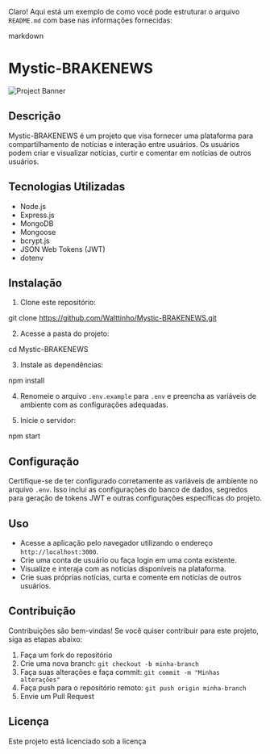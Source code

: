 Claro! Aqui está um exemplo de como você pode estruturar o arquivo `README.md` com base nas informações fornecidas:

markdown
# Mystic-BRAKENEWS

![Project Banner](banner.png)

## Descrição
Mystic-BRAKENEWS é um projeto que visa fornecer uma plataforma para compartilhamento de notícias e interação entre usuários. Os usuários podem criar e visualizar notícias, curtir e comentar em notícias de outros usuários.

## Tecnologias Utilizadas
- Node.js
- Express.js
- MongoDB
- Mongoose
- bcrypt.js
- JSON Web Tokens (JWT)
- dotenv

## Instalação
1. Clone este repositório:


git clone https://github.com/Walttinho/Mystic-BRAKENEWS.git


2. Acesse a pasta do projeto:


cd Mystic-BRAKENEWS


3. Instale as dependências:


npm install


4. Renomeie o arquivo `.env.example` para `.env` e preencha as variáveis de ambiente com as configurações adequadas.

5. Inicie o servidor:


npm start


## Configuração
Certifique-se de ter configurado corretamente as variáveis de ambiente no arquivo `.env`. Isso inclui as configurações do banco de dados, segredos para geração de tokens JWT e outras configurações específicas do projeto.

## Uso
- Acesse a aplicação pelo navegador utilizando o endereço `http://localhost:3000`.
- Crie uma conta de usuário ou faça login em uma conta existente.
- Visualize e interaja com as notícias disponíveis na plataforma.
- Crie suas próprias notícias, curta e comente em notícias de outros usuários.

## Contribuição
Contribuições são bem-vindas! Se você quiser contribuir para este projeto, siga as etapas abaixo:
1. Faça um fork do repositório
2. Crie uma nova branch: `git checkout -b minha-branch`
3. Faça suas alterações e faça commit: `git commit -m "Minhas alterações"`
4. Faça push para o repositório remoto: `git push origin minha-branch`
5. Envie um Pull Request

## Licença
Este projeto está licenciado sob a licença

